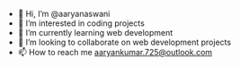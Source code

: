 - 👋 Hi, I’m @aaryanaswani
- 👀 I’m interested in coding projects
- 🌱 I’m currently learning web development
- 💞️ I’m looking to collaborate on web development projects
- 📫 How to reach me aaryankumar.725@outlook.com

<!---
aaryanaswani/aaryanaswani is a ✨ special ✨ repository because its `README.md` (this file) appears on your GitHub profile.
You can click the Preview link to take a look at your changes.
--->
